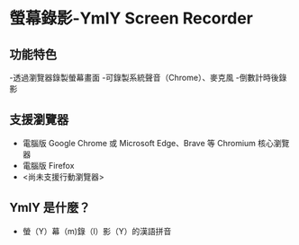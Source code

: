 # 螢幕錄影-YmlY Screen Recorder

## 功能特色

-透過瀏覽器錄製螢幕畫面
-可錄製系統聲音（Chrome）、麥克風
-倒數計時後錄影

## 支援瀏覽器

* 電腦版 Google Chrome 或 Microsoft Edge、Brave 等 Chromium 核心瀏覽器
* 電腦版 Firefox
* <尚未支援行動瀏覽器>

## YmlY 是什麼？

* 螢（Y）幕（m)錄（l）影（Y）的漢語拼音
